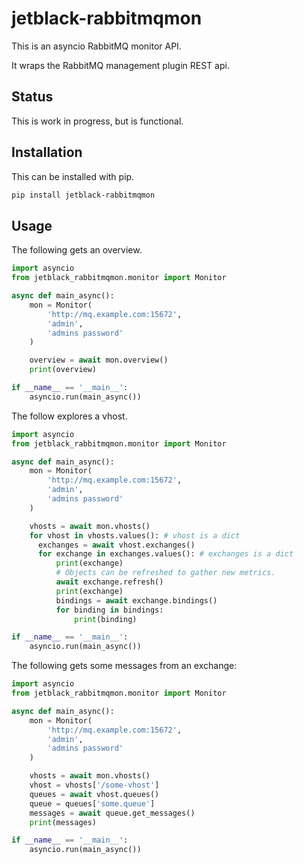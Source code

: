 # jetblack-rabbitmqmon

This is an asyncio RabbitMQ monitor API.

It wraps the RabbitMQ management plugin REST api.

## Status

This is work in progress, but is functional.

## Installation

This can be installed with pip.

```bash
pip install jetblack-rabbitmqmon
```

## Usage

The following gets an overview.

```python
import asyncio
from jetblack_rabbitmqmon.monitor import Monitor

async def main_async():
    mon = Monitor(
        'http://mq.example.com:15672',
        'admin',
        'admins password'
    )

    overview = await mon.overview()
    print(overview)

if __name__ == '__main__':
    asyncio.run(main_async())
```

The follow explores a vhost.

```python
import asyncio
from jetblack_rabbitmqmon.monitor import Monitor

async def main_async():
    mon = Monitor(
        'http://mq.example.com:15672',
        'admin',
        'admins password'
    )

    vhosts = await mon.vhosts()
    for vhost in vhosts.values(): # vhost is a dict
      exchanges = await vhost.exchanges()
      for exchange in exchanges.values(): # exchanges is a dict
          print(exchange)
          # Objects can be refreshed to gather new metrics.
          await exchange.refresh()
          print(exchange)
          bindings = await exchange.bindings()
          for binding in bindings:
              print(binding)

if __name__ == '__main__':
    asyncio.run(main_async())
```

The following gets some messages from an exchange:

```python
import asyncio
from jetblack_rabbitmqmon.monitor import Monitor

async def main_async():
    mon = Monitor(
        'http://mq.example.com:15672',
        'admin',
        'admins password'
    )

    vhosts = await mon.vhosts()
    vhost = vhosts['/some-vhost']
    queues = await vhost.queues()
    queue = queues['some.queue']
    messages = await queue.get_messages()
    print(messages)

if __name__ == '__main__':
    asyncio.run(main_async())
```

